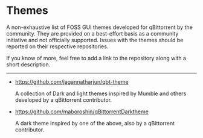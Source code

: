 # Themes

A non-exhaustive list of FOSS GUI themes developed for qBittorrent by the community. They are provided on a best-effort basis as a community initiative and not officially supported. Issues with the themes should be reported on their respective repositories.

If you know of more, feel free to add a link to the repository along with a short description.

---

- https://github.com/jagannatharjun/qbt-theme

    A collection of Dark and light themes inspired by Mumble and others developed by a qBittorrent contributor.

- https://github.com/maboroshin/qBittorrentDarktheme

    A dark theme inspired by one of the above, also by a qBittorrent contributor.